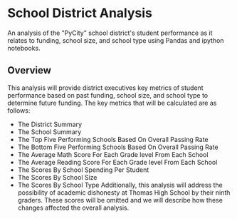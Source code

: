 # School District Analysis
An analysis of the "PyCity" school district's student performance as it relates to funding, school size, and school type using Pandas and ipython notebooks.

## Overview
This analysis will provide district executives key metrics of student performance based on past funding, school size, and school type to determine future funding. The key metrics that will be calculated are as follows:
- The District Summary
- The School Summary
- The Top Five Performing Schools Based On Overall Passing Rate
- The Bottom Five Performing Schools Based On Overall Passing Rate
- The Average Math Score For Each Grade level From Each School
- The Average Reading Score For Each Grade level From Each School
- The Scores By School Spending Per Student 
- The Scores By School Size
- The Scores By School Type
Additionally, this analysis will address the possibility of academic dishonesty at Thomas High School by their ninth graders. These scores will be omitted and we will describe how these changes affected the overall analysis. 


